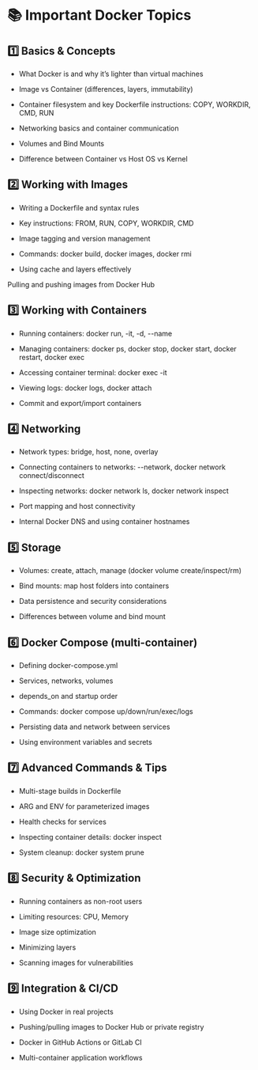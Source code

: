 # 📚 Important Docker Topics

## 1️⃣ Basics & Concepts

- What Docker is and why it’s lighter than virtual machines

- Image vs Container (differences, layers, immutability)

- Container filesystem and key Dockerfile instructions: COPY, WORKDIR, CMD, RUN

- Networking basics and container communication

- Volumes and Bind Mounts

- Difference between Container vs Host OS vs Kernel

## 2️⃣ Working with Images

- Writing a Dockerfile and syntax rules

- Key instructions: FROM, RUN, COPY, WORKDIR, CMD

- Image tagging and version management

- Commands: docker build, docker images, docker rmi

- Using cache and layers effectively

Pulling and pushing images from Docker Hub

## 3️⃣ Working with Containers

- Running containers: docker run, -it, -d, --name

- Managing containers: docker ps, docker stop, docker start, docker restart, docker exec

- Accessing container terminal: docker exec -it

- Viewing logs: docker logs, docker attach

- Commit and export/import containers

## 4️⃣ Networking

- Network types: bridge, host, none, overlay

- Connecting containers to networks: --network, docker network connect/disconnect

- Inspecting networks: docker network ls, docker network inspect

- Port mapping and host connectivity

- Internal Docker DNS and using container hostnames

## 5️⃣ Storage

- Volumes: create, attach, manage (docker volume create/inspect/rm)

- Bind mounts: map host folders into containers

- Data persistence and security considerations

- Differences between volume and bind mount

## 6️⃣ Docker Compose (multi-container)

- Defining docker-compose.yml

- Services, networks, volumes

- depends_on and startup order

- Commands: docker compose up/down/run/exec/logs

- Persisting data and network between services

- Using environment variables and secrets

## 7️⃣ Advanced Commands & Tips

- Multi-stage builds in Dockerfile

- ARG and ENV for parameterized images

- Health checks for services

- Inspecting container details: docker inspect

- System cleanup: docker system prune

## 8️⃣ Security & Optimization

- Running containers as non-root users

- Limiting resources: CPU, Memory

- Image size optimization

- Minimizing layers

- Scanning images for vulnerabilities

## 9️⃣ Integration & CI/CD

- Using Docker in real projects

- Pushing/pulling images to Docker Hub or private registry

- Docker in GitHub Actions or GitLab CI

- Multi-container application workflows

